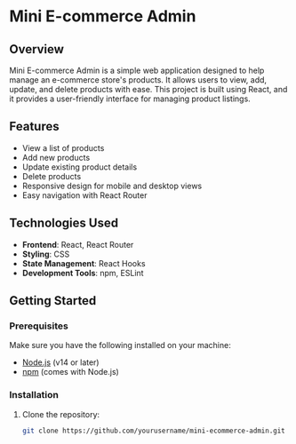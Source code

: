 # Mini E-commerce Admin

## Overview

Mini E-commerce Admin is a simple web application designed to help manage an e-commerce store's products. It allows users to view, add, update, and delete products with ease. This project is built using React, and it provides a user-friendly interface for managing product listings.

## Features

- View a list of products
- Add new products
- Update existing product details
- Delete products
- Responsive design for mobile and desktop views
- Easy navigation with React Router

## Technologies Used

- **Frontend**: React, React Router
- **Styling**: CSS
- **State Management**: React Hooks
- **Development Tools**: npm, ESLint

## Getting Started

### Prerequisites

Make sure you have the following installed on your machine:

- [Node.js](https://nodejs.org/) (v14 or later)
- [npm](https://www.npmjs.com/get-npm) (comes with Node.js)

### Installation

1. Clone the repository:

   ```bash
   git clone https://github.com/yourusername/mini-ecommerce-admin.git
